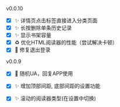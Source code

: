 v0.0.10
- [x] ✨ 详情页点击标签直接进入分类页面
- [x] ✨ 长按删除单条历史记录
- [x] ✨ 显示书架容量
- [x] ♻️ 优化HTML阅读器的性能（尝试解决卡顿）
- [x] 🐛 修复退出登录

v0.0.9

- [x] 🐛 随机UA，回复APP使用
- [x] ✨ 增加顶部间距, 底部间距的设置功能
- [x] ✨ 滚动的阅读器类型(在设置中切换)

